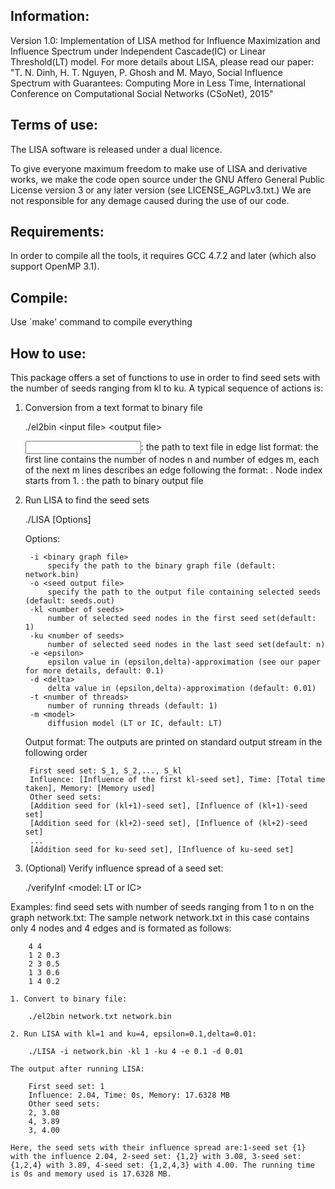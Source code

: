 Information:
--------------------------------------------------------
Version 1.0: Implementation of LISA method for Influence Maximization and Influence Spectrum under Independent Cascade(IC) or Linear Threshold(LT) model. For more details about LISA, please read our paper: "T. N. Dinh, H. T. Nguyen, P. Ghosh and M. Mayo, Social Influence Spectrum with Guarantees: Computing More in Less Time, International Conference on Computational Social Networks (CSoNet), 2015"


Terms of use:
--------------------------------------------------------
The LISA software is released under a dual licence.

To give everyone maximum freedom to make use of LISA and derivative works, we make the code open source under the GNU Affero General Public License version 3 or any later version (see LICENSE_AGPLv3.txt.) We are not responsible for any demage caused during the use of our code.


Requirements:
--------------------------------------------------------
In order to compile all the tools, it requires GCC 4.7.2 and later (which also support OpenMP 3.1).


Compile:
--------------------------------------------------------
Use `make' command to compile everything


How to use:
--------------------------------------------------------
This package offers a set of functions to use in order to find seed sets with the number of seeds ranging from kl to ku. A typical sequence of actions is:

1. Conversion from a text format to binary file

	./el2bin \<input file\> \<output file\>

    <input file>: the path to text file in edge list format: the first line contains the number of nodes n and number of edges m, each of the next m lines describes an edge following the format: <src> <dest> <weight>. Node index starts from 1.
    <output file>: the path to binary output file

2. Run LISA to find the seed sets

	./LISA [Options]

    Options:

        -i <binary graph file>
            specify the path to the binary graph file (default: network.bin)
        -o <seed output file>
            specify the path to the output file containing selected seeds (default: seeds.out)
        -kl <number of seeds>
            number of selected seed nodes in the first seed set(default: 1)
        -ku <number of seeds>
            number of selected seed nodes in the last seed set(default: n)
        -e <epsilon>
            epsilon value in (epsilon,delta)-approximation (see our paper for more details, default: 0.1)
        -d <delta>
            delta value in (epsilon,delta)-approximation (default: 0.01)
        -t <number of threads>
            number of running threads (default: 1)
        -m <model>
            diffusion model (LT or IC, default: LT)

     Output format:
	The outputs are printed on standard output stream in the following order
	
		First seed set: S_1, S_2,..., S_kl
		Influence: [Influence of the first kl-seed set], Time: [Total time taken], Memory: [Memory used]
		Other seed sets:
		[Addition seed for (kl+1)-seed set], [Influence of (kl+1)-seed set]
		[Addition seed for (kl+2)-seed set], [Influence of (kl+2)-seed set]
		...
		[Addition seed for ku-seed set], [Influence of ku-seed set]

3. (Optional) Verify influence spread of a seed set:

	./verifyInf <binary graph file> <seed file> <epsilon> <number of threads> <model: LT or IC>


Examples: find seed sets with number of seeds ranging from 1 to n on the graph network.txt:
The sample network network.txt in this case contains only 4 nodes and 4 edges and is formated as follows:

		4 4
		1 2 0.3
		2 3 0.5
		1 3 0.6
		1 4 0.2
		
	1. Convert to binary file:
	
		./el2bin network.txt network.bin
	
	2. Run LISA with kl=1 and ku=4, epsilon=0.1,delta=0.01:
	
		./LISA -i network.bin -kl 1 -ku 4 -e 0.1 -d 0.01
	
	The output after running LISA:

		First seed set: 1
		Influence: 2.04, Time: 0s, Memory: 17.6328 MB
		Other seed sets: 
		2, 3.08
		4, 3.89
		3, 4.00

	Here, the seed sets with their influence spread are:1-seed set {1} with the influence 2.04, 2-seed set: {1,2} with 3.08, 3-seed set: {1,2,4} with 3.89, 4-seed set: {1,2,4,3} with 4.00. The running time is 0s and memory used is 17.6328 MB.
